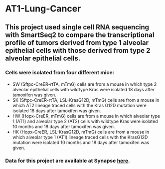 # AT1-Lung-Cancer
## This project used single cell RNA sequencing with SmartSeq2 to compare the transcriptional profile of tumors derived from type 1 alveolar epithelial cells with those derived from type 2 alveolar epithelial cells.
### Cells were isolated from four different mice:
####
-	SW (Sftpc-CreER-rtTA, mTmG) cells are from a mouse in which type 2 alveolar epithelial cells with wildtype Kras were isolated 18 days after tamoxifen was given. 
-	SK (Sftpc-CreER-rtTA, LSL-KrasG12D, mTmG) cells are from a mouse in which AT2 lineage traced cells with the Kras G12D mutation were isolated 18 days after tamoxifen was given. 
-	HW (Hopx-CreER, mTmG) cells are from a mouse in which alveolar type 1 (AT1) and alveolar type 2 (AT2) cells with wildtype Kras were isolated 10 months and 18 days after tamoxifen was given. 
-	HK (Hopx-CreER, LSL-KrasG12D, mTmG) cells are from a mouse in which alveolar type 1 (AT1) lineage traced cells with the KrasG12D mutation were isolated 10 months and 18 days after tamoxifen was given.
### Data for this project are available at Synapse [here](https://www.synapse.org/#!Synapse:syn51672890/wiki/). 
